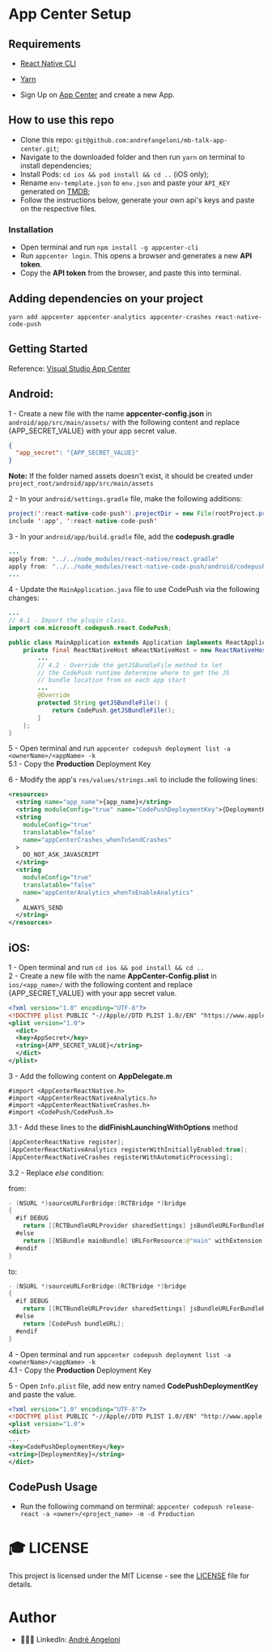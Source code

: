 # App Center Setup

## Requirements
- [React Native CLI](https://reactnative.dev/docs/environment-setup) </br>

- [Yarn](https://yarnpkg.com) </br>

- Sign Up on [App Center](https://appcenter.ms/) and create a new App.

## How to use this repo
- Clone this repo: `git@github.com:andrefangeloni/mb-talk-app-center.git`;
- Navigate to the downloaded folder and then run `yarn` on terminal to install dependencies;
- Install Pods: `cd ios && pod install && cd ..` (iOS only);
- Rename `env-template.json` to `env.json` and paste your `API_KEY` generated on [TMDB](https://www.themoviedb.org/settings/api);
- Follow the instructions below, generate your own api's keys and paste on the respective files.
### Installation
- Open terminal and run `npm install -g appcenter-cli`
- Run `appcenter login`. This opens a browser and generates a new <b>API token</b>. </br>
- Copy the <b>API token</b> from the browser, and paste this into terminal.

## Adding dependencies on your project
`yarn add appcenter appcenter-analytics appcenter-crashes react-native-code-push`

## Getting Started
Reference: [Visual Studio App Center](https://docs.microsoft.com/en-us/appcenter/sdk/getting-started/react-native)

## Android:

1 - Create a new file with the name <b>appcenter-config.json</b> in `android/app/src/main/assets/` with the following content and replace {APP_SECRET_VALUE} with your app secret value.

```json
{
  "app_secret": "{APP_SECRET_VALUE}"
}
```

<b>Note:</b> If the folder named assets doesn't exist, it should be created under `project_root/android/app/src/main/assets`

2 - In your `android/settings.gradle` file, make the following additions:

```java
project(':react-native-code-push').projectDir = new File(rootProject.projectDir, '../node_modules/react-native-code-push/android/app')
include ':app', ':react-native-code-push'
```

3 - In your `android/app/build.gradle` file, add the <b>codepush.gradle</b>

```java
...
apply from: "../../node_modules/react-native/react.gradle"
apply from: "../../node_modules/react-native-code-push/android/codepush.gradle"
...
```

4 - Update the `MainApplication.java` file to use CodePush via the following changes:

```java
...
// 4.1 - Import the plugin class.
import com.microsoft.codepush.react.CodePush;

public class MainApplication extends Application implements ReactApplication {
    private final ReactNativeHost mReactNativeHost = new ReactNativeHost(this) {
        ...
        // 4.2 - Override the getJSBundleFile method to let
        // the CodePush runtime determine where to get the JS
        // bundle location from on each app start
        ...
        @Override
        protected String getJSBundleFile() {
            return CodePush.getJSBundleFile();
        }
    };
}
```

5 - Open terminal and run `appcenter codepush deployment list -a <ownerName>/<appName> -k` </br>
5.1 - Copy the <b>Production</b> Deployment Key </br>

6 - Modify the app's `res/values/strings.xml` to include the following lines:

```xml
<resources>
  <string name="app_name">{app_name}</string>
  <string moduleConfig="true" name="CodePushDeploymentKey">{DeploymentKey}</string>
  <string
    moduleConfig="true"
    translatable="false"
    name="appCenterCrashes_whenToSendCrashes"
  >
    DO_NOT_ASK_JAVASCRIPT
  </string>
  <string
    moduleConfig="true"
    translatable="false"
    name="appCenterAnalytics_whenToEnableAnalytics"
  >
    ALWAYS_SEND
  </string>
</resources>
```

## iOS:

1 - Open terminal and run `cd ios && pod install && cd ..` </br>
2 - Create a new file with the name <b>AppCenter-Config.plist</b> in `ios/<app_name>/` with the following content and replace {APP_SECRET_VALUE} with your app secret value.

```xml
<?xml version="1.0" encoding="UTF-8"?>
<!DOCTYPE plist PUBLIC "-//Apple//DTD PLIST 1.0//EN" "https://www.apple.com/DTDs/PropertyList-1.0.dtd">
<plist version="1.0">
  <dict>
  <key>AppSecret</key>
  <string>{APP_SECRET_VALUE}</string>
  </dict>
</plist>
```

3 - Add the following content on <b>AppDelegate.m</b>
```objc
#import <AppCenterReactNative.h>
#import <AppCenterReactNativeAnalytics.h>
#import <AppCenterReactNativeCrashes.h>
#import <CodePush/CodePush.h>
```

3.1 - Add these lines to the <b>didFinishLaunchingWithOptions</b> method

```swift
[AppCenterReactNative register];
[AppCenterReactNativeAnalytics registerWithInitiallyEnabled:true];
[AppCenterReactNativeCrashes registerWithAutomaticProcessing];
```

3.2 - Replace <i>else</i> condition:

from:

```swift
- (NSURL *)sourceURLForBridge:(RCTBridge *)bridge
{
  #if DEBUG
    return [[RCTBundleURLProvider sharedSettings] jsBundleURLForBundleRoot:@"index" fallbackResource:nil];
  #else
    return [[NSBundle mainBundle] URLForResource:@"main" withExtension:@"jsbundle"];
  #endif
}
```

to:

```swift
- (NSURL *)sourceURLForBridge:(RCTBridge *)bridge
{
  #if DEBUG
    return [[RCTBundleURLProvider sharedSettings] jsBundleURLForBundleRoot:@"index" fallbackResource:nil];
  #else
    return [CodePush bundleURL];
  #endif
}
```

4 - Open terminal and run `appcenter codepush deployment list -a <ownerName>/<appName> -k` </br>
4.1 - Copy the <b>Production</b> Deployment Key </br>

5 - Open `Info.plist` file, add new entry named <b>CodePushDeploymentKey</b> and paste the value.

```xml
<?xml version="1.0" encoding="UTF-8"?>
<!DOCTYPE plist PUBLIC "-//Apple//DTD PLIST 1.0//EN" "http://www.apple.com/DTDs/PropertyList-1.0.dtd">
<plist version="1.0">
<dict>
...
<key>CodePushDeploymentKey</key>
<string>{DeploymentKey}</string>
</dict>
```

## CodePush Usage
- Run the following command on terminal: `appcenter codepush release-react -a <owner>/<project_name> -m -d Production`

# :mortar_board: LICENSE

This project is licensed under the MIT License - see the [LICENSE](LICENSE.md) file for details.

# Author

- 👨🏻‍💻 LinkedIn: [André Angeloni](https://www.linkedin.com/in/andre-angeloni)